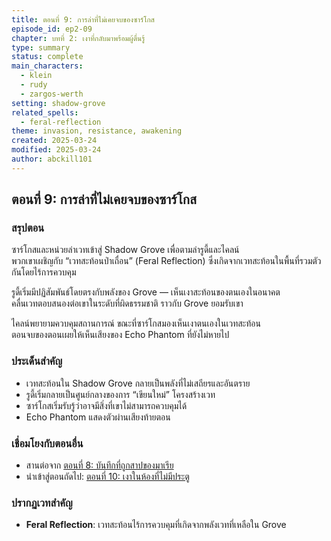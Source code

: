 ```yaml
---
title: ตอนที่ 9: การล่าที่ไม่เคยจบของซาร์โกส
episode_id: ep2-09
chapter: บทที่ 2: เงาที่กลับมาพร้อมผู้ตื่นรู้
type: summary
status: complete
main_characters:
  - klein
  - rudy
  - zargos-werth
setting: shadow-grove
related_spells:
  - feral-reflection
theme: invasion, resistance, awakening
created: 2025-03-24
modified: 2025-03-24
author: abckill101
---
```


## ตอนที่ 9: การล่าที่ไม่เคยจบของซาร์โกส

### สรุปตอน
ซาร์โกสและหน่วยล่าเวทเข้าสู่ Shadow Grove เพื่อตามล่ารูดี้และไคลน์  
พวกเขาเผชิญกับ “เวทสะท้อนป่าเถื่อน” (Feral Reflection) ซึ่งเกิดจากเวทสะท้อนในพื้นที่รวมตัวกันโดยไร้การควบคุม

รูดี้เริ่มมีปฏิสัมพันธ์โดยตรงกับพลังของ Grove — เห็นเงาสะท้อนของตนเองในอนาคต  
คลื่นเวทตอบสนองต่อเขาในระดับที่ผิดธรรมชาติ ราวกับ Grove ยอมรับเขา

ไคลน์พยายามควบคุมสถานการณ์ ขณะที่ซาร์โกสมองเห็นเงาตนเองในเวทสะท้อน  
ตอนจบของตอนเผยให้เห็นเสียงของ Echo Phantom ที่ยังไม่หายไป

### ประเด็นสำคัญ
- เวทสะท้อนใน Shadow Grove กลายเป็นพลังที่ไม่เสถียรและอันตราย
- รูดี้เริ่มกลายเป็นศูนย์กลางของการ “เขียนใหม่” โครงสร้างเวท
- ซาร์โกสเริ่มรับรู้ว่าอาจมีสิ่งที่เขาไม่สามารถควบคุมได้
- Echo Phantom แสดงตัวผ่านเสียงท้ายตอน

### เชื่อมโยงกับตอนอื่น
- สานต่อจาก [ตอนที่ 8: บันทึกที่ถูกสาปของมาเรีย](ep2-08)
- นำเข้าสู่ตอนถัดไป: [ตอนที่ 10: เงาในห้องที่ไม่มีประตู](ep2-10)

### ปรากฏเวทสำคัญ
- **Feral Reflection**: เวทสะท้อนไร้การควบคุมที่เกิดจากพลังเวทที่เหลือใน Grove